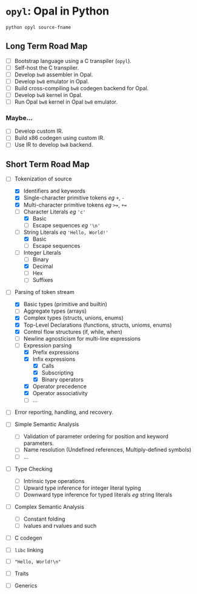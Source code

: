 # `opyl`: Opal in Python
```zsh
python opyl source-fname
```
## Long Term Road Map
- [ ] Bootstrap language using a C transpiler (`opyl`).
- [ ] Self-host the C transpiler.
- [ ] Develop `bw8` assembler in Opal.
- [ ] Develop `bw8` emulator in Opal.
- [ ] Build cross-compiling `bw8` codegen backend for Opal.
- [ ] Develop `bw8` kernel in Opal.
- [ ] Run Opal `bw8` kernel in Opal `bw8` emulator.

### Maybe...
- [ ] Develop custom IR.
- [ ] Build x86 codegen using custom IR.
- [ ] Use IR to develop `bw8` backend.

## Short Term Road Map
- [ ] Tokenization of source
    - [x] Identifiers and keywords
    - [x] Single-character primitive tokens *eg* `+`, `-`
    - [x] Multi-character primitive tokens *eg* `>=`, `+=`
    - [ ] Character Literals *eg* `'c'`
        - [x] Basic
        - [ ] Escape sequences *eg* `'\n'`
    - [ ] String Literals *eq* `'Hello, World!'`
        - [x] Basic
        - [ ] Escape sequences
    - [ ] Integer Literals
        - [ ] Binary
        - [x] Decimal
        - [ ] Hex
        - [ ] Suffixes
- [ ] Parsing of token stream
    - [x] Basic types (primitive and builtin)
    - [ ] Aggregate types (arrays)
    - [x] Complex types (structs, unions, enums)
    - [x] Top-Level Declarations (functions, structs, unioms, enums)
    - [x] Control flow structures (if, while, when)
    - [ ] Newline agnosticism for multi-line expressions
    - [ ] Expression parsing
        - [x] Prefix expressions
        - [x] Infix expressions
            - [x] Calls
            - [x] Subscripting
            - [x] Binary operators
        - [x] Operator precedence
        - [x] Operator associativity
        - [ ] ...
- [ ] Error reporting, handling, and recovery.
- [ ] Simple Semantic Analysis
    - [ ] Validation of parameter ordering for position and keyword parameters.
    - [ ] Name resolution (Undefined references, Multiply-defined symbols)
    - [ ] ...
- [ ] Type Checking
    - [ ] Intrinsic type operations
    - [ ] Upward type inference for integer literal typing
    - [ ] Downward type inference for typed literals *eg* string literals
- [ ] Complex Semantic Analysis
    - [ ] Constant folding
    - [ ] lvalues and rvalues and such
- [ ] C codegen
- [ ] `libc` linking
- [ ] `"Hello, World!\n"`
- [ ] Traits
- [ ] Generics
 
